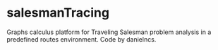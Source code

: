 # salesmanTracing
Graphs calculus platform for Traveling Salesman problem analysis in a predefined routes environment.
Code by danielncs.
